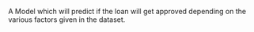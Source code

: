 A Model which will predict if the loan will get approved depending on the various factors given in the dataset.